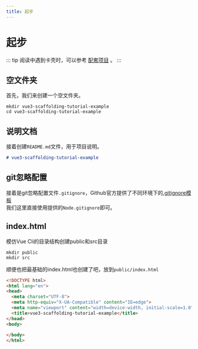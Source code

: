 ```yaml
---
title: 起步
---
```


# 起步
::: tip
阅读中遇到卡壳时，可以参考 [配套项目](https://github.com/haibin-007/vue3-scaffolding-tutorial-example) 。
:::

## 空文件夹
首先，我们来创建一个空文件夹。

```shell
mkdir vue3-scaffolding-tutorial-example
cd vue3-scaffolding-tutorial-example
```

## 说明文档
接着创建`README.md`文件，用于项目说明。
```md
# vue3-scaffolding-tutorial-example
```

## git忽略配置
接着是git忽略配置文件`.gitignore`，Github官方提供了不同环境下的[.gitignore模板](https://github.com/github/gitignore)  
我们这里直接使用提供的`Node.gitignore`即可。


## index.html
 
模仿Vue Cli的目录结构创建public和src目录
```shell
mkdir public
mkdir src
```

顺便也把最基础的index.html也创建了吧，放到`public/index.html`
```html
<!DOCTYPE html>
<html lang="en">
<head>
  <meta charset="UTF-8">
  <meta http-equiv="X-UA-Compatible" content="IE=edge">
  <meta name="viewport" content="width=device-width, initial-scale=1.0">
  <title>vue3-scaffolding-tutorial-example</title>
</head>
<body>
  
</body>
</html>
```

